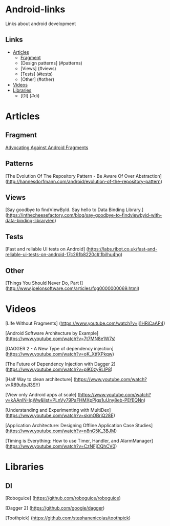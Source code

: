 # Android-links

Links about android development

## Links
- [Articles](#articles)
 	- [Fragment](#fragment)
 	- [Design patterns] (#patterns)
 	- [Views] (#views)
 	- [Tests] (#tests)
 	- [Other] (#other)
- [Videos](#videos)
- [Libraries](#libraries)
  - [DI] (#di)

# Articles
## Fragment
[Advocating Against Android Fragments](https://corner.squareup.com/2014/10/advocating-against-android-fragments.html)

## Patterns
[The Evolution Of The Repository Pattern - Be Aware Of Over Abstraction] (http://hannesdorfmann.com/android/evolution-of-the-repository-pattern)

## Views
[Say goodbye to findViewById. Say hello to Data Binding Library.] (https://inthecheesefactory.com/blog/say-goodbye-to-findviewbyid-with-data-binding-library/en)

## Tests
[Fast and reliable UI tests on Android]
(https://labs.ribot.co.uk/fast-and-reliable-ui-tests-on-android-17c261b8220c#.1bilhu4hg)

## Other
[Things You Should Never Do, Part I]
(http://www.joelonsoftware.com/articles/fog0000000069.html)

# Videos
[Life Without Fragments] (https://www.youtube.com/watch?v=jl1HRiCaAP4)

[Android Software Architecture by Example] (https://www.youtube.com/watch?v=7t7MN8e1W7s)

[DAGGER 2 - A New Type of dependency injection] (https://www.youtube.com/watch?v=oK_XtfXPkqw)

[The Future of Dependency Injection with Dagger 2] (https://www.youtube.com/watch?v=plK0zyRLIP8)

[Half Way to clean architecture] (https://www.youtube.com/watch?v=R89ufpJI3SY)

[View only Android apps at scale] (https://www.youtube.com/watch?v=kAAnIN-IqWw&list=PLnVy79PaFHMXpPlgs1uUny8eb-PEfEQNn)

[Understanding and Experimenting with MultiDex] (https://www.youtube.com/watch?v=skmOBriQ28E)

[Application Architecture: Designing Offline Application Case Studies] (https://www.youtube.com/watch?v=n8nG5K_3BJM)

[Timing is Everything: How to use Timer, Handler, and AlarmManager] (https://www.youtube.com/watch?v=CzNFjCQhCV0)


# Libraries
## DI
[Roboguice] (https://github.com/roboguice/roboguice)

[Dagger 2] (https://github.com/google/dagger)

[Toothpick] (https://github.com/stephanenicolas/toothpick)
